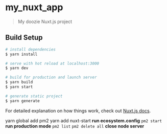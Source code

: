 # my_nuxt_app

> My doozie Nuxt.js project

## Build Setup

```bash
# install dependencies
$ yarn install

# serve with hot reload at localhost:3000
$ yarn dev

# build for production and launch server
$ yarn build
$ yarn start

# generate static project
$ yarn generate
```

For detailed explanation on how things work, check out [Nuxt.js docs](https://nuxtjs.org).

<!-- 架站資訊 -->

yarn global add pm2
yarn add nuxt-start **run ecosystem.config**
`pm2 start` **run production mode**
`pm2 list`
`pm2 delete all` **close node server**
